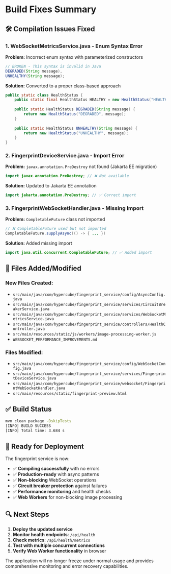 # Build Fixes Summary

## 🛠️ Compilation Issues Fixed

### 1. **WebSocketMetricsService.java - Enum Syntax Error**
**Problem:** Incorrect enum syntax with parameterized constructors
```java
// BROKEN - This syntax is invalid in Java
DEGRADED(String message),
UNHEALTHY(String message);
```

**Solution:** Converted to a proper class-based approach
```java
public static class HealthStatus {
    public static final HealthStatus HEALTHY = new HealthStatus("HEALTHY", null);
    
    public static HealthStatus DEGRADED(String message) {
        return new HealthStatus("DEGRADED", message);
    }
    
    public static HealthStatus UNHEALTHY(String message) {
        return new HealthStatus("UNHEALTHY", message);
    }
}
```

### 2. **FingerprintDeviceService.java - Import Error**
**Problem:** `javax.annotation.PreDestroy` not found (Jakarta EE migration)
```java
import javax.annotation.PreDestroy; // ❌ Not available
```

**Solution:** Updated to Jakarta EE annotation
```java
import jakarta.annotation.PreDestroy; // ✅ Correct import
```

### 3. **FingerprintWebSocketHandler.java - Missing Import**
**Problem:** `CompletableFuture` class not imported
```java
// ❌ CompletableFuture used but not imported
CompletableFuture.supplyAsync(() -> { ... })
```

**Solution:** Added missing import
```java
import java.util.concurrent.CompletableFuture; // ✅ Added import
```

## 📁 Files Added/Modified

### New Files Created:
- `src/main/java/com/hypercube/fingerprint_service/config/AsyncConfig.java`
- `src/main/java/com/hypercube/fingerprint_service/services/CircuitBreakerService.java`
- `src/main/java/com/hypercube/fingerprint_service/services/WebSocketMetricsService.java`
- `src/main/java/com/hypercube/fingerprint_service/controllers/HealthController.java`
- `src/main/resources/static/js/workers/image-processing-worker.js`
- `WEBSOCKET_PERFORMANCE_IMPROVEMENTS.md`

### Files Modified:
- `src/main/java/com/hypercube/fingerprint_service/config/WebSocketConfig.java`
- `src/main/java/com/hypercube/fingerprint_service/services/FingerprintDeviceService.java`
- `src/main/java/com/hypercube/fingerprint_service/websocket/FingerprintWebSocketHandler.java`
- `src/main/resources/static/fingerprint-preview.html`

## ✅ Build Status

```bash
mvn clean package -DskipTests
[INFO] BUILD SUCCESS
[INFO] Total time: 3.684 s
```

## 🚀 Ready for Deployment

The fingerprint service is now:
- ✅ **Compiling successfully** with no errors
- ✅ **Production-ready** with async patterns
- ✅ **Non-blocking** WebSocket operations
- ✅ **Circuit breaker protection** against failures
- ✅ **Performance monitoring** and health checks
- ✅ **Web Workers** for non-blocking image processing

## 🔍 Next Steps

1. **Deploy the updated service**
2. **Monitor health endpoints**: `/api/health`
3. **Check metrics**: `/api/health/metrics`
4. **Test with multiple concurrent connections**
5. **Verify Web Worker functionality** in browser

The application will no longer freeze under normal usage and provides comprehensive monitoring and error recovery capabilities.
